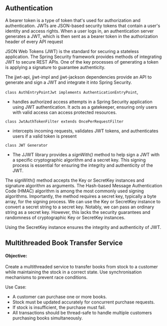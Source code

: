 ## Authentication

A bearer token is a type of token that's used for authorization and authentication.
JWTs are JSON-based security tokens that contain a user's identity and access rights. 
When a user logs in, an authentication server generates a JWT,
which is then sent as a bearer token in the authorization header of every API request


JSON Web Tokens (JWT) is the standard for securing a stateless application. 
The Spring Security framework provides methods of integrating JWT to secure REST APIs.
One of the key processes of generating a token is applying a signature to guarantee authenticity.

The jjwt-api, jjwt-impl and jjwt-jackson dependencies provide an API to generate
and sign a JWT and integrate it into Spring Security.

 ` class AuthEntryPointJwt implements AuthenticationEntryPoint `, 
- handles authorized access attempts in a Spring Security application using JWT authentication. 
It acts as a gatekeeper, ensuring only users with valid access can access protected resources.

`class JwtAuthTokenFilter extends OncePerRequestFilter` 
 - intercepts incoming requests, validates JWT tokens, and authenticates users if a valid token is present

` class JWT Generator `
 - The JJWT library provides a *signWith()* method to help sign a JWT with a specific cryptographic algorithm and a secret key.
This signing process is essential for ensuring the integrity and authenticity of the JWT.

The signWith() method accepts the Key or SecretKey instances and signature algorithm as arguments.
The Hash-based Message Authentication Code (HMAC) algorithm is among the most commonly used signing algorithms.
Importantly, the method requires a secret key, typically a byte array, for the signing process.
We can use the Key or SecretKey instance to convert a secret string to a secret key.
Notably, we can pass an ordinary string as a secret key. 
However, this lacks the security guarantees and randomness of cryptographic Key or SecretKey instances.

Using the SecretKey instance ensures the integrity and authenticity of JWT.

##  Multithreaded Book Transfer Service


#### Objective:
Create a multithreaded service to transfer books from stock to a customer while maintaining the stock in a correct state. 
Use synchronisation mechanisms to prevent race conditions.

Use Case:
- A customer can purchase one or more books.
- Stock must be updated accurately for concurrent purchase requests.
- If stock is insufficient, the purchase must fail.
- All transactions should be thread-safe to handle multiple customers purchasing books simultaneously.


